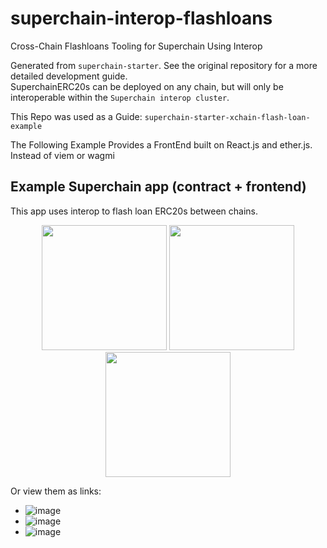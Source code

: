 # superchain-interop-flashloans

Cross-Chain Flashloans Tooling for Superchain Using Interop  

Generated from `superchain-starter`. See the original repository for a more detailed development guide.  
SuperchainERC20s can be deployed on any chain, but will only be interoperable within the `Superchain interop cluster`.  

This Repo was used as a Guide: `superchain-starter-xchain-flash-loan-example`  

The Following Example Provides a FrontEnd built on React.js and ether.js. Instead of viem or wagmi  

## Example Superchain app (contract + frontend)  
This app uses interop to flash loan ERC20s between chains.  

<p align="center">
  <img src="https://github.com/user-attachments/assets/00cb1565-530a-42e5-8163-edb883483390" width="200">
  <img src="https://github.com/user-attachments/assets/b1be8a63-8364-41e7-8134-1cacd4d79f5e" width="200">
  <img src="https://github.com/user-attachments/assets/f245a645-49c5-4ed8-bca7-885bd0c95365" width="200">
</p>

Or view them as links:  
- ![image](https://github.com/user-attachments/assets/00cb1565-530a-42e5-8163-edb883483390)  
- ![image](https://github.com/user-attachments/assets/b1be8a63-8364-41e7-8134-1cacd4d79f5e)  
- ![image](https://github.com/user-attachments/assets/f245a645-49c5-4ed8-bca7-885bd0c95365)  



